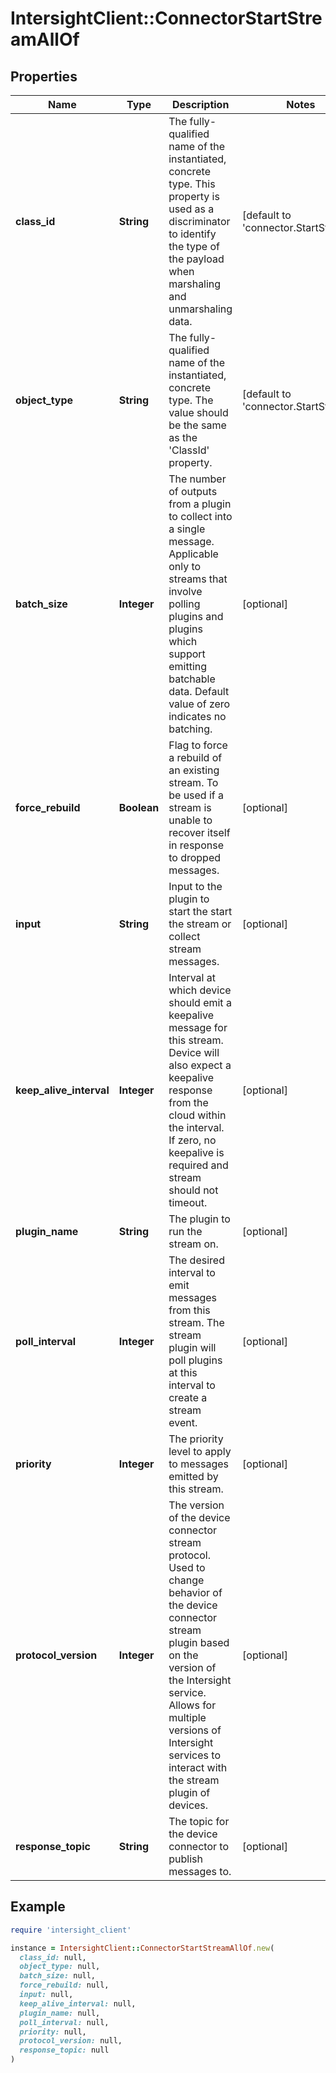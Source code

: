 # IntersightClient::ConnectorStartStreamAllOf

## Properties

| Name | Type | Description | Notes |
| ---- | ---- | ----------- | ----- |
| **class_id** | **String** | The fully-qualified name of the instantiated, concrete type. This property is used as a discriminator to identify the type of the payload when marshaling and unmarshaling data. | [default to &#39;connector.StartStream&#39;] |
| **object_type** | **String** | The fully-qualified name of the instantiated, concrete type. The value should be the same as the &#39;ClassId&#39; property. | [default to &#39;connector.StartStream&#39;] |
| **batch_size** | **Integer** | The number of outputs from a plugin to collect into a single message. Applicable only to streams that involve polling plugins and plugins which support emitting batchable data. Default value of zero indicates no batching. | [optional] |
| **force_rebuild** | **Boolean** | Flag to force a rebuild of an existing stream. To be used if a stream is unable to recover itself in response to dropped messages. | [optional] |
| **input** | **String** | Input to the plugin to start the start the stream or collect stream messages. | [optional] |
| **keep_alive_interval** | **Integer** | Interval at which device should emit a keepalive message for this stream. Device will also expect a keepalive response from the cloud within the interval. If zero, no keepalive is required and stream should not timeout. | [optional] |
| **plugin_name** | **String** | The plugin to run the stream on. | [optional] |
| **poll_interval** | **Integer** | The desired interval to emit messages from this stream. The stream plugin will poll plugins at this interval to create a stream event. | [optional] |
| **priority** | **Integer** | The priority level to apply to messages emitted by this stream. | [optional] |
| **protocol_version** | **Integer** | The version of the device connector stream protocol. Used to change behavior of the device connector stream plugin based on the version of the Intersight service. Allows for multiple versions of Intersight services to interact with the stream plugin of devices. | [optional] |
| **response_topic** | **String** | The topic for the device connector to publish messages to. | [optional] |

## Example

```ruby
require 'intersight_client'

instance = IntersightClient::ConnectorStartStreamAllOf.new(
  class_id: null,
  object_type: null,
  batch_size: null,
  force_rebuild: null,
  input: null,
  keep_alive_interval: null,
  plugin_name: null,
  poll_interval: null,
  priority: null,
  protocol_version: null,
  response_topic: null
)
```

